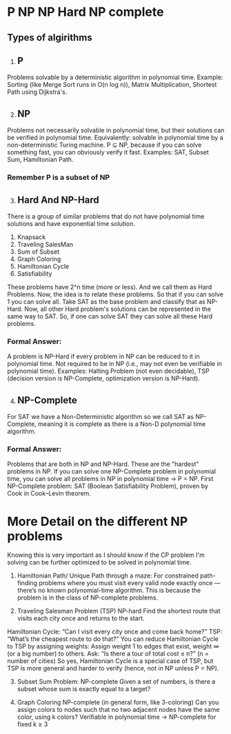 # P NP NP Hard NP complete


## Types of algirithms
1. ## P
Problems solvable by a deterministic algorithm in polynomial time.
Example: Sorting (like Merge Sort runs in O(n log n)), Matrix Multiplication, Shortest Path using Dijkstra's.

2. ## NP
Problems not necessarily solvable in polynomial time, but their solutions can be verified in polynomial time.
Equivalently: solvable in polynomial time by a non-deterministic Turing machine.
P ⊆ NP, because if you can solve something fast, you can obviously verify it fast.
Examples: SAT, Subset Sum, Hamiltonian Path.
### Remember P is a subset of NP

3. ## Hard And NP-Hard
There is a group of similar problems that do not have polynomial time solutions and have exponential time solution.
1. Knapsack
2. Traveling SalesMan
3. Sum of Subset
4. Graph Coloring
5. Hamiltonian Cycle
6. Satisfiability 

These problems have 2^n time (more or less). And we call them as Hard Problems.
Now, the idea is to relate these problems. So that if you can solve 1 you can solve all.
Take SAT as the base problem and classify that as NP-Hard. Now, all other Hard problem's solutions can be represented in the same way to SAT.
So, if one can solve SAT they can solve all these Hard problems.

### Formal Answer:
A problem is NP-Hard if every problem in NP can be reduced to it in polynomial time.
Not required to be in NP (i.e., may not even be verifiable in polynomial time).
Examples: Halting Problem (not even decidable), TSP (decision version is NP-Complete, optimization version is NP-Hard).

4. ## NP-Complete
For SAT we have a Non-Deterministic algorithm so we call SAT as NP-Complete, meaning it is complete as there is a Non-D polynomial time algorithm.

### Formal Answer:
Problems that are both in NP and NP-Hard.
These are the "hardest" problems in NP. If you can solve one NP-Complete problem in polynomial time, you can solve all problems in NP in polynomial time → P = NP.
First NP-Complete problem: SAT (Boolean Satisfiability Problem), proven by Cook in Cook–Levin theorem.

# More Detail on the different NP problems
 
Knowing this is very important as I should know if the CP problem I'm solving can be further optimized to be solved in polynomial time.

1. Hamiltonian Path/ Unique Path through a maze:
For constrained path-finding problems where you must visit every valid node exactly once — there’s no known polynomial-time algorithm. This is because the problem is in the class of NP-complete problems.

2. Traveling Salesman Problem (TSP)
NP-hard
Find the shortest route that visits each city once and returns to the start.

Hamiltonian Cycle: “Can I visit every city once and come back home?”
TSP: “What’s the cheapest route to do that?”
You can reduce Hamiltonian Cycle to TSP by assigning weights:
Assign weight 1 to edges that exist, weight ∞ (or a big number) to others.
Ask: “Is there a tour of total cost ≤ n?” (n = number of cities)
So yes, Hamiltonian Cycle is a special case of TSP, but TSP is more general and harder to verify (hence, not in NP unless P = NP).

3. Subset Sum Problem:
NP-complete
Given a set of numbers, is there a subset whose sum is exactly equal to a target?

4. Graph Coloring
NP-complete (in general form, like 3-coloring)
Can you assign colors to nodes such that no two adjacent nodes have the same color, using k colors?
Verifiable in polynomial time
→ NP-complete for fixed k ≥ 3

